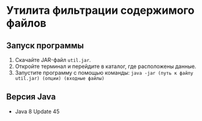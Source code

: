 # Утилита фильтрации содержимого файлов
## Запуск программы

1. Скачайте JAR-файл `util.jar`.
2. Откройте терминал и перейдите в каталог, где расположены данные.
3. Запустите программу с помощью команды: `java -jar (путь к файлу util.jar) (опции) (входные файлы)`

## Версия Java

* Java 8 Update 45
